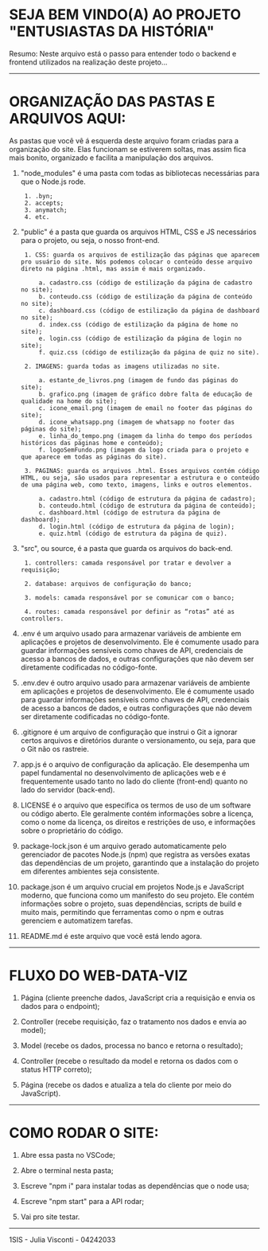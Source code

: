 # SEJA BEM VINDO(A) AO PROJETO "ENTUSIASTAS DA HISTÓRIA"


Resumo: Neste arquivo está o passo para entender todo o backend e frontend utilizados na realização deste projeto...


-------------------------------------------------------------------------------------------------------------------------------------------------------------


# ORGANIZAÇÃO DAS PASTAS E ARQUIVOS AQUI:

As pastas que você vê á esquerda deste arquivo foram criadas para a organização do site. Elas funcionam se estiverem soltas, mas assim fica mais bonito, organizado e facilita a manipulação dos arquivos.

1. "node_modules" é uma pasta com todas as bibliotecas necessárias para que o Node.js rode.

        1. .byn;
        2. accepts;
        3. anymatch;
        4. etc.

2. "public" é a pasta que guarda os arquivos HTML, CSS e JS necessários para o projeto, ou seja, o nosso front-end.

        1. CSS: guarda os arquivos de estilização das páginas que aparecem pro usuário do site. Nós podemos colocar o conteúdo desse arquivo direto na página .html, mas assim é mais organizado.

            a. cadastro.css (código de estilização da página de cadastro no site);
            b. conteudo.css (código de estilização da página de conteúdo no site);
            c. dashboard.css (código de estilização da página de dashboard no site);
            d. index.css (código de estilização da página de home no site);
            e. login.css (código de estilização da página de login no site);
            f. quiz.css (código de estilização da página de quiz no site).
   
        2. IMAGENS: guarda todas as imagens utilizadas no site.

            a. estante_de_livros.png (imagem de fundo das páginas do site);
            b. grafico.png (imagem de gráfico dobre falta de educação de qualidade na home do site);
            c. icone_email.png (imagem de email no footer das páginas do site);
            d. icone_whatsapp.png (imagem de whatsapp no footer das páginas do site);
            e. linha_do_tempo.png (imagem da linha do tempo dos períodos históricos das páginas home e conteúdo);
            f. logoSemFundo.png (imagem da logo criada para o projeto e que aparece em todas as páginas do site).

        3. PAGINAS: guarda os arquivos .html. Esses arquivos contém código HTML, ou seja, são usados para representar a estrutura e o conteúdo de uma página web, como texto, imagens, links e outros elementos.

            a. cadastro.html (código de estrutura da página de cadastro);
            b. conteudo.html (código de estrutura da página de conteúdo);
            c. dashboard.html (código de estrutura da página de dashboard);
            d. login.html (código de estrutura da página de login);
            e. quiz.html (código de estrutura da página de quiz).

3. "src", ou source, é a pasta que guarda os arquivos do back-end.

        1. controllers: camada responsável por tratar e devolver a requisição;

        2. database: arquivos de configuração do banco;

        3. models: camada responsável por se comunicar com o banco;

        4. routes: camada responsável por definir as “rotas” até as controllers.

4. .env é um arquivo usado para armazenar variáveis de ambiente em aplicações e projetos de desenvolvimento. Ele é comumente usado para guardar informações sensíveis como chaves de API, credenciais de acesso a bancos de dados, e outras configurações que não devem ser diretamente codificadas no código-fonte.

5. .env.dev é outro arquivo usado para armazenar variáveis de ambiente em aplicações e projetos de desenvolvimento. Ele é comumente usado para guardar informações sensíveis como chaves de API, credenciais de acesso a bancos de dados, e outras configurações que não devem ser diretamente codificadas no código-fonte.

6. .gitignore é um arquivo de configuração que instrui o Git a ignorar certos arquivos e diretórios durante o versionamento, ou seja, para que o Git não os rastreie.

7. app.js é o arquivo de configuração da aplicação. Ele desempenha um papel fundamental no desenvolvimento de aplicações web e é frequentemente usado tanto no lado do cliente (front-end) quanto no lado do servidor (back-end).

8. LICENSE é o arquivo que especifica os termos de uso de um software ou código aberto. Ele geralmente contém informações sobre a licença, como o nome da licença, os direitos e restrições de uso, e informações sobre o proprietário do código. 

9. package-lock.json é um arquivo gerado automaticamente pelo gerenciador de pacotes Node.js (npm) que registra as versões exatas das dependências de um projeto, garantindo que a instalação do projeto em diferentes ambientes seja consistente.

10. package.json  é um arquivo crucial em projetos Node.js e JavaScript moderno, que funciona como um manifesto do seu projeto. Ele contém informações sobre o projeto, suas dependências, scripts de build e muito mais, permitindo que ferramentas como o npm e outras gerenciem e automatizem tarefas.

11. README.md é este arquivo que você está lendo agora.


-------------------------------------------------------------------------------------------------------------------------------------------------------------


# FLUXO DO WEB-DATA-VIZ

1. Página (cliente preenche dados, JavaScript cria a requisição e envia os dados para o endpoint);

2. Controller (recebe requisição, faz o tratamento nos dados e envia ao model);

3. Model (recebe os dados, processa no banco e retorna o resultado);

4. Controller (recebe o resultado da model e retorna os dados com o status HTTP correto);

5. Página (recebe os dados e atualiza a tela do cliente por meio do JavaScript).


-------------------------------------------------------------------------------------------------------------------------------------------------------------


# COMO RODAR O SITE:

1. Abre essa pasta no VSCode;

2. Abre o terminal nesta pasta;

3. Escreve "npm i" para instalar todas as dependências que o node usa;

4. Escreve "npm start" para a API rodar;

5. Vai pro site testar.


-------------------------------------------------------------------------------------------------------------------------------------------------------------


1SIS - Julia Visconti - 04242033